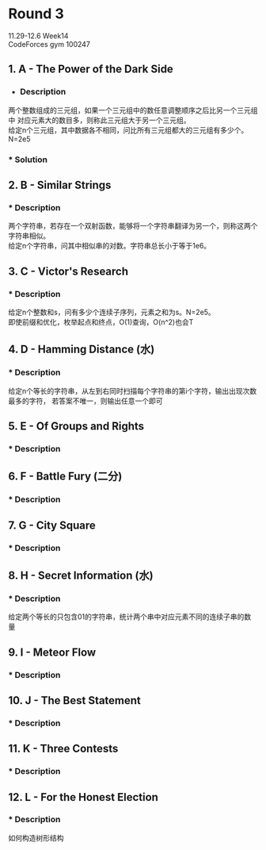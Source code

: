 # Round 3
11.29-12.6 Week14  
CodeForces gym 100247
## 1. A - The Power of the Dark Side
* ### Description  
两个整数组成的三元组，如果一个三元组中的数任意调整顺序之后比另一个三元组中
对应元素大的数目多，则称此三元组大于另一个三元组。  
给定n个三元组，其中数据各不相同，问比所有三元组都大的三元组有多少个。N=2e5
### * Solution  
## 2. B -  Similar Strings  
### * Description  
两个字符串，若存在一个双射函数，能够将一个字符串翻译为另一个，则称这两个字符串相似。  
给定n个字符串，问其中相似串的对数。字符串总长小于等于1e6。
## 3. C - Victor's Research  
### * Description  
给定n个整数和s，问有多少个连续子序列，元素之和为s。N=2e5。    
即使前缀和优化，枚举起点和终点，O(1)查询，O(n^2)也会T
## 4. D - Hamming Distance (水)  
### * Description  
给定n个等长的字符串，从左到右同时扫描每个字符串的第i个字符，输出出现次数最多的字符，
若答案不唯一，则输出任意一个即可  
## 5. E - Of Groups and Rights
### * Description  

## 6. F - Battle Fury (二分)
### * Description  

## 7. G - City Square
### * Description  

## 8. H - Secret Information (水)  
### * Description  
给定两个等长的只包含01的字符串，统计两个串中对应元素不同的连续子串的数量
## 9. I - Meteor Flow
### * Description  

## 10. J - The Best Statement
### * Description  

## 11. K - Three Contests
### * Description  

## 12. L - For the Honest Election
### * Description  
如何构造树形结构